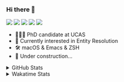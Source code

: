 ### Hi there 👋

[![](https://img.shields.io/badge/-Email-325180?logo=maildotru&logoColor=white&style=flat-square)](mailto:wang@tianshu.me)
[![](https://img.shields.io/badge/-GitHub-black?logo=GitHub&style=flat-square)](https://github.com/tshu-w)
[![](https://img.shields.io/badge/-Telegram-26a5e4?labelColor=fafafa&logo=telegram&style=flat-square)](https://t.me/tshu_w) 
[![](https://img.shields.io/badge/-Twitter-1da1f2?logo=Twitter&logoColor=white&style=flat-square)](https://twitter.com/tshu_w)
[![](https://komarev.com/ghpvc/?username=tshu-w&color=blueviolet&style=flat-square)]()



- 🧑🏻‍🎓 PhD candidate at UCAS
- 🔭 Currently interested in Entity Resolution
- 🛠 macOS & Emacs & ZSH
- 🚧 Under construction...

<details>

<summary>GitHub Stats</summary>

![Tianshu's GitHub stats](https://github-readme-stats.vercel.app/api?username=tshu-w&show_icons=true&theme=buefy&count_private=true)
  
</details>


<details>
  <summary>Wakatime Stats</summary>

  Currently, files accessed by tramp cannot be tracked by wakatime, see https://github.com/wakatime/wakatime-mode/issues/27
  <br>
  
<!--START_SECTION:waka-->
**I'm an Early 🐤** 

```text
🌞 Morning    61 commits     █████░░░░░░░░░░░░░░░░░░░░   22.34% 
🌆 Daytime    162 commits    ██████████████░░░░░░░░░░░   59.34% 
🌃 Evening    44 commits     ████░░░░░░░░░░░░░░░░░░░░░   16.12% 
🌙 Night      6 commits      ░░░░░░░░░░░░░░░░░░░░░░░░░   2.2%

```
📅 **I'm Most Productive on Monday** 

```text
Monday       66 commits     ██████░░░░░░░░░░░░░░░░░░░   24.18% 
Tuesday      38 commits     ███░░░░░░░░░░░░░░░░░░░░░░   13.92% 
Wednesday    16 commits     █░░░░░░░░░░░░░░░░░░░░░░░░   5.86% 
Thursday     30 commits     ██░░░░░░░░░░░░░░░░░░░░░░░   10.99% 
Friday       48 commits     ████░░░░░░░░░░░░░░░░░░░░░   17.58% 
Saturday     32 commits     ███░░░░░░░░░░░░░░░░░░░░░░   11.72% 
Sunday       43 commits     ████░░░░░░░░░░░░░░░░░░░░░   15.75%

```


📊 **This Week I Spent My Time On** 

```text
💬 Programming Languages: 
Org                      8 hrs 59 mins       ██████████████░░░░░░░░░░░   57.64% 
sh                       4 hrs 56 mins       ████████░░░░░░░░░░░░░░░░░   31.61% 
Emacs Lisp               1 hr 40 mins        ██░░░░░░░░░░░░░░░░░░░░░░░   10.69% 
Other                    0 secs              ░░░░░░░░░░░░░░░░░░░░░░░░░   0.06%

🔥 Editors: 
Emacs                    10 hrs 40 mins      █████████████████░░░░░░░░   68.39% 
Zsh                      4 hrs 56 mins       ████████░░░░░░░░░░░░░░░░░   31.61%

🐱‍💻 Projects: 
Empty Block 20           8 hrs 50 mins       ██████████████░░░░░░░░░░░   56.63% 
Terminal                 3 hrs 32 mins       █████░░░░░░░░░░░░░░░░░░░░   22.66% 
Long Sound 44            2 hrs 28 mins       ████░░░░░░░░░░░░░░░░░░░░░   15.86% 
Gentle Shape 16          29 mins             ░░░░░░░░░░░░░░░░░░░░░░░░░   3.16% 
multimodalER             10 mins             ░░░░░░░░░░░░░░░░░░░░░░░░░   1.14%

💻 Operating System: 
Mac                      15 hrs 12 mins      ████████████████████████░   97.37% 
Linux                    24 mins             ░░░░░░░░░░░░░░░░░░░░░░░░░   2.63%

```

**I Mostly Code in Python** 

```text
Python                   7 repos             █████████░░░░░░░░░░░░░░░░   36.84% 
HTML                     2 repos             ██░░░░░░░░░░░░░░░░░░░░░░░   10.53% 
Emacs Lisp               2 repos             ██░░░░░░░░░░░░░░░░░░░░░░░   10.53% 
JavaScript               2 repos             ██░░░░░░░░░░░░░░░░░░░░░░░   10.53% 
TeX                      2 repos             ██░░░░░░░░░░░░░░░░░░░░░░░   10.53%

```



 Last Updated on 28/01/2022 08:06:28 UTC
<!--END_SECTION:waka-->
</details>
